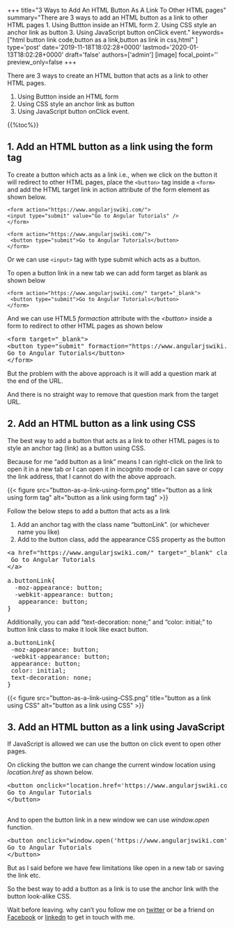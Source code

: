 +++
title="3 Ways to Add An HTML Button As A Link To Other HTML pages"
summary="There are 3 ways to add an HTML button as a link to other HTML pages 1. Using Buttton inside an HTML form 2. Using CSS style an anchor link as button 3. Using JavaScript button onClick event."
keywords=["html button link code,button as a link,button as link in css,html"
]
type='post'
date='2019-11-18T18:02:28+0000'
lastmod='2020-01-13T18:02:28+0000'
draft='false'
authors=['admin']
[image]
focal_point=''
preview_only=false
+++

There are 3 ways to create an HTML button that acts as a link to other HTML pages.

1. Using Buttton inside an HTML form
2. Using CSS style an anchor link as button
3. Using JavaScript button onClick event. 


{{%toc%}}

## 1. Add an HTML button as a link using the form tag

To create a button which acts as a link i.e., when we click on the button it will redirect to other HTML pages, place the `<button>` tag inside a `<form>` and add the HTML target link in action attribute of the form element as shown below.

```
<form action="https://www.angularjswiki.com/">
<input type="submit" value="Go to Angular Tutorials" />
</form>

<form action="https://www.angularjswiki.com/"> 
 <button type="submit">Go to Angular Tutorials</button> 
</form>
```

Or we can use `<input>` tag with type submit which acts as a button.

To open a button link in a new tab we can add form target as blank as shown below

```
<form action="https://www.angularjswiki.com/" target="_blank"> 
 <button type="submit">Go to Angular Tutorials</button> 
</form>
```
And we can use HTML5 <em>formaction</em> attribute with the <em>&lt;button&gt;</em> inside a form to redirect to other HTML pages as shown below

<pre>&lt;form target="_blank"&gt;
&lt;button type="submit" formaction="https://www.angularjswiki.com/"&gt;
Go to Angular Tutorials&lt;/button&gt;
&lt;/form&gt;</pre>

But the problem with the above approach is it will add a question mark at the end of the URL.

And there is no straight way to remove that question mark from the target URL.

## 2. Add an HTML button as a link using CSS

The best way to add a button that acts as a link to other HTML pages is to style an anchor tag (link) as a button using CSS.

Because for me “add button as a link” means I can right-click on the link to open it in a new tab or I can open it in incognito mode or I can save or copy the link address, that I cannot do with the above approach.

{{< figure src="button-as-a-link-using-form.png" title="button as a link using form tag" alt="button as a link using form tag" >}}

Follow the below steps to add a button that acts as a link

<ol><li>Add an anchor tag with the class name “buttonLink”. (or whichever name you like)</li><li>Add to the button class, add the appearance CSS property as the button</li></ol>

<pre>&lt;a href="https://www.angularjswiki.com/" target="_blank" class="buttonLink"&gt;
 Go to Angular Tutorials
&lt;/a&gt; 

a.buttonLink{
  -moz-appearance: button; 
  -webkit-appearance: button;
   appearance: button;   
}</pre>

Additionally, you can add “text-decoration: none;” and “color: initial;” to button link class to make it look like exact button.

<pre>a.buttonLink{
 -moz-appearance: button; 
 -webkit-appearance: button;
 appearance: button; 
 color: initial;
 text-decoration: none;
}</pre>

{{< figure src="button-as-a-link-using-CSS.png" title="button as a link using CSS" alt="button as a link using CSS" >}}

## 3. Add an HTML button as a link using JavaScript

If JavaScript is allowed we can use the button on click event to open other pages.

On clicking the button we can change the current window location using <em>location.href</em> as shown below.

<pre>&lt;button onclick="location.href='https://www.angularjswiki.com';"&gt; 
Go to Angular Tutorials
&lt;/button&gt;

</pre>

And to open the button link in a new window we can use <em>window.open</em> function.

<pre>&lt;button onclick="window.open('https://www.angularjswiki.com')"&gt; 
Go to Angular Tutorials
&lt;/button&gt;</pre>

But as I said before we have few limitations like open in a new tab or saving the link etc.

So the best way to add a button as a link is to use the anchor link with the button look-alike CSS.

Wait before leaving.
why can’t you follow me on <a href="https://twitter.com/arungudelli" target="_blank" rel="noopener">twitter</a> or be a friend on <a href="https://www.facebook.com/gudelliArun" target="_blank" rel="noopener">Facebook</a> or  <a href="https://www.linkedin.com/in/arungudelli/" target="_blank" rel="noopener">linkedn</a> to get in touch with me.







